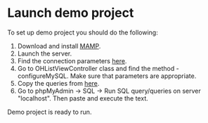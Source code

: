 # Launch demo project
To set up demo project you should do the following:

1. Download and install [MAMP](https://www.mamp.info/en/downloads/).
2. Launch the server. 
3. Find the connection parameters [here](http://localhost/MAMP/?language=English).
4. Go to OHListViewController class and find the method -configureMySQL. Make sure that parameters are appropriate.
5. Copy the queries from [here](https://github.com/oleghnidets/OHMySQL/blob/master/tasks_SQL_Table). 
5. Go to phpMyAdmin -> SQL -> Run SQL query/queries on server "localhost". Then paste and execute the text.

Demo project is ready to run. 
